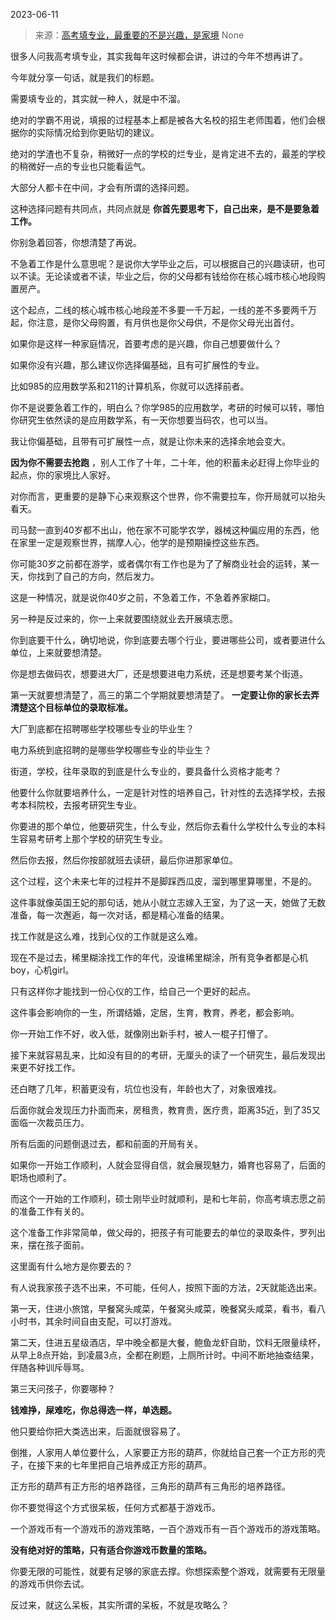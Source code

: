 2023-06-11

> 来源：[高考填专业，最重要的不是兴趣，是家境](http://mp.weixin.qq.com/s?__biz=MzU3NDc5Nzc0NQ==&mid=2247524642&idx=1&sn=031c10c2f44fa0d2757ecfbac6934d25&chksm=fd2ec3fcca594aeac00de7450281b7f90b51a72ba60d325f5b4e4e0e0c5ff08272bdca86c952&scene=127#wechat_redirect)
> None

很多人问我高考填专业，其实我每年这时候都会讲，讲过的今年不想再讲了。  

今年就分享一句话，就是我们的标题。  

需要填专业的，其实就一种人，就是中不溜。  

绝对的学霸不用说，填报的过程基本上都是被各大名校的招生老师围着，他们会根据你的实际情况给到你更贴切的建议。

绝对的学渣也不复杂，稍微好一点的学校的烂专业，是肯定进不去的，最差的学校的稍微好一点的专业也只能看运气。  

大部分人都卡在中间，才会有所谓的选择问题。  

这种选择问题有共同点，共同点就是 **你首先要思考下，自己出来，是不是要急着工作。**  

你别急着回答，你想清楚了再说。  

不急着工作是什么意思呢？是说你大学毕业之后，可以根据自己的兴趣读研，也可以不读。无论读或者不读，毕业之后，你的父母都有钱给你在核心城市核心地段购置房产。  

这个起点，二线的核心城市核心地段差不多要一千万起，一线的差不多要两千万起，你注意，是你父母购置，有月供也是你父母供，不是你父母光出首付。  

如果你是这样一种家庭情况，首要考虑的是兴趣，你自己想要做什么？  

如果你没有兴趣，那么建议你选择偏基础，且有可扩展性的专业。

比如985的应用数学系和211的计算机系，你就可以选择前者。  

你不是说要急着工作的，明白么？你学985的应用数学，考研的时候可以转，哪怕你研究生依然读的是应用数学系，有一天你想要当码农，也可以当。  

我让你偏基础，且带有可扩展性一点，就是让你未来的选择余地会变大。  

 **因为你不需要去抢跑** ，别人工作了十年，二十年，他的积蓄未必赶得上你毕业的起点，你的家境比人家好。  

对你而言，更重要的是静下心来观察这个世界，你不需要拉车，你开局就可以抬头看天。

司马懿一直到40岁都不出山，他在家不可能学农学，器械这种偏应用的东西，他在家里一定是观察世界，揣摩人心，他学的是预期操控这些东西。

你可能30岁之前都在游学，或者偶尔有工作也是为了了解商业社会的运转，某一天，你找到了自己的方向，然后发力。  

这是一种情况，就是说你40岁之前，不急着工作，不急着养家糊口。  

另一种是反过来的，你一上来就要围绕就业去开展填志愿。

你到底要干什么，确切地说，你到底要去哪个行业，要进哪些公司，或者要进什么单位，上来就要想清楚。  

你是想去做码农，想要进大厂，还是想要进电力系统，还是想要考某个街道。  

第一天就要想清楚了，高三的第二个学期就要想清楚了。 **一定要让你的家长去弄清楚这个目标单位的录取标准。**  

大厂到底都在招聘哪些学校哪些专业的毕业生？  

电力系统到底招聘的是哪些学校哪些专业的毕业生？  

街道，学校，往年录取的到底是什么专业的，要具备什么资格才能考？  

他要什么你就要培养什么，一定是针对性的培养自己，针对性的去选择学校，去报考本科院校，去报考研究生专业。  

你要进的那个单位，他要研究生，什么专业，然后你去看什么学校什么专业的本科生容易考研考上那个学校的研究生专业。  

然后你去报，然后你按部就班去读研，最后你进那家单位。  

这个过程，这个未来七年的过程并不是脚踩西瓜皮，溜到哪里算哪里，不是的。  

这件事就像英国王妃的那句话，她从小就立志嫁入王室，为了这一天，她做了无数准备，每一次邂逅，每一次对话，都是精心准备的结果。

找工作就是这么难，找到心仪的工作就是这么难。  

现在不是过去，稀里糊涂找工作的年代，没谁稀里糊涂，所有竞争者都是心机boy，心机girl。  

只有这样你才能找到一份心仪的工作，给自己一个更好的起点。

这件事会影响你的一生，所谓结婚，定居，生育，教育，养老，都会影响。  

你一开始工作不好，收入低，就像刚出新手村，被人一棍子打懵了。  

接下来就容易乱来，比如没有目的的考研，无厘头的读了一个研究生，最后发现出来更不好找工作。

还白瞎了几年，积蓄更没有，坑位也没有，年龄也大了，对象很难找。  

后面你就会发现压力扑面而来，房租贵，教育贵，医疗贵，距离35近，到了35又面临一次裁员压力。

所有后面的问题倒退过去，都和前面的开局有关。  

如果你一开始工作顺利，人就会显得自信，就会展现魅力，婚育也容易了，后面的职场也顺利了。  

而这个一开始的工作顺利，硕士刚毕业时就顺利，是和七年前，你高考填志愿之前的准备工作有关的。

这个准备工作非常简单，做父母的，把孩子有可能要去的单位的录取条件，罗列出来，摆在孩子面前。

这里面有什么地方是你要去的？

有人说我家孩子选不出来，不可能，任何人，按照下面的方法，2天就能选出来。  

第一天，住进小旅馆，早餐窝头咸菜，午餐窝头咸菜，晚餐窝头咸菜，看书，看八小时书，其余时间自由支配，可以打游戏。  

第二天，住进五星级酒店，早中晚全都是大餐，鲍鱼龙虾自助，饮料无限量续杯，从早上8点开始，到凌晨3点，全都在刷题，上厕所计时。中间不断地抽查结果，伴随各种训斥辱骂。

第三天问孩子，你要哪种？  

 **钱难挣，屎难吃，你总得选一样，单选题。**

他只要给你把大类选出来，后面就很容易了。  

倒推，人家用人单位要什么，人家要正方形的葫芦，你就给自己套一个正方形的壳子，在接下来的七年里把自己培养成正方形的葫芦。

正方形的葫芦有正方形的培养路径，三角形的葫芦有三角形的培养路径。  

你不要觉得这个方式很呆板，任何方式都基于游戏币。  

一个游戏币有一个游戏币的游戏策略，一百个游戏币有一百个游戏币的游戏策略。

 **没有绝对好的策略，只有适合你游戏币数量的策略。**

你要无限的可能性，就要有足够的家底去撑。你想探索整个游戏，就需要有无限量的游戏币供你去试。  

反过来，就这么呆板，其实所谓的呆板，不就是攻略么？

